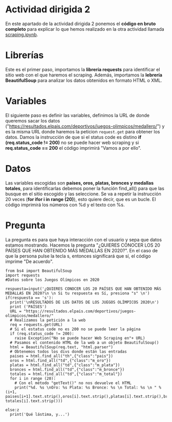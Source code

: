 # Actividad dirigida 2
En este apartado de la actividad dirigida 2 ponemos el **código en bruto completo** para explicar lo que hemos realizado en la otra actividad llamada [scraping.ipynb](https://github.com/nebrijas/Periodismodedatos_juancamilobohorquez/blob/main/scraping.ipynb).

# Librerías 
Este es el primer paso, importamos la **librería requests** para identificar el sitio web con el que haremos el scraping. Además, importamos la **lebrería BeautifulSoup** para analizar los datos obtenidos en formato HTML o XML. 

# Variables
El siguiente paso es definir las variables, definimos la URL de donde queremos sacar los datos ("https://resultados.elpais.com/deportivos/juegos-olimpicos/medallero/") y es la misma URL donde haremos la peticion `request.get` para obtener los datos. Damos la instrucción de que si el status code es distino **if (req.status_code != 200)** no se puede hacer web scraping y si **req.status_code == 200** el código imprimirá "Vamos a por ello".

# Datos
Las variables escogidas son **países, oros, platas, bronces y medallas totales**, para identificarlas debemos poner la función find_all() para que las busque en el sitio escogido y las seleccione. Se va a repetir la instrucción 20 veces (**for ifor i in range (20)**), esto quiere decir, que es un bucle. El código imprimirá los números con %d y el texto con %s.

# Pregunta
La pregunta es para que haya interacción con el usuario y sepa que datos estamos mostrando. Hacemos la pregunta "¿QUIERES CONOCER LOS 20 PAÍSES QUE HAN OBTENIDO MÁS MEDALLAS EN 2020?". En el caso de que la persona pulse la tecla s, entonces significará que sí, el código imprime "De acuerdo".

```
from bs4 import BeautifulSoup
import requests
#Datos sobre los Juegos Olímpicos en 2020

respuesta=input('¿QUIERES CONOCER LOS 20 PAÍSES QUE HAN OBTENIDO MÁS MEDALLAS EN 2020?\n \n Si tu respuesta es Sí, presiona "s" \n')
if(respuesta == 's'):
  print('\nRESULTADOS DE LOS DATOS DE LOS JUEGOS OLÍMPICOS 2020\n')
  print ('PAÍSES')
  URL = "https://resultados.elpais.com/deportivos/juegos-olimpicos/medallero/"
  # Realizamos la petición a la web
  req = requests.get(URL)
  # Si el estatus code no es 200 no se puede leer la página
  if (req.status_code != 200):
    raise Exception("No se puede hacer Web Scraping en"+ URL)
  # Pasamos el contenido HTML de la web a un objeto BeautifulSoup()
  html = BeautifulSoup(req.text, "html.parser")
  # Obtenemos todos los divs donde están las entradas
  paises = html.find_all("th",{"class":"pais"})
  oros = html.find_all("td",{"class":"m_oro"})
  platas = html.find_all("td",{"class":"m_plata"})
  bronces = html.find_all("td",{"class":"m_bronce"})
  totales = html.find_all("td",{"class":"m_total"})
  for i in range (20):
    # Con el método "getText()" no nos devuelve el HTML
    print("%d. %s \nOro: %s Plata: %s Bronce: %s \n Total: %s \n " % (i+1, paises[i+1].text.strip(),oros[i].text.strip(),platas[i].text.strip(),bronces[i].text.strip(), totales[i].text.strip()))

else:z
  print('Qué lástima, y...')
  
```

